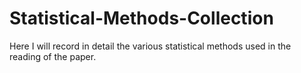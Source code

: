 # Statistical-Methods-Collection
Here I will record in detail the various statistical methods used in the reading of the paper.
